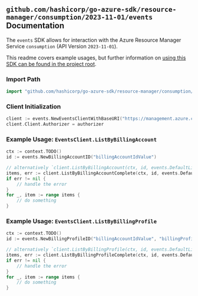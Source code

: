 
## `github.com/hashicorp/go-azure-sdk/resource-manager/consumption/2023-11-01/events` Documentation

The `events` SDK allows for interaction with the Azure Resource Manager Service `consumption` (API Version `2023-11-01`).

This readme covers example usages, but further information on [using this SDK can be found in the project root](https://github.com/hashicorp/go-azure-sdk/tree/main/docs).

### Import Path

```go
import "github.com/hashicorp/go-azure-sdk/resource-manager/consumption/2023-11-01/events"
```


### Client Initialization

```go
client := events.NewEventsClientWithBaseURI("https://management.azure.com")
client.Client.Authorizer = authorizer
```


### Example Usage: `EventsClient.ListByBillingAccount`

```go
ctx := context.TODO()
id := events.NewBillingAccountID("billingAccountIdValue")

// alternatively `client.ListByBillingAccount(ctx, id, events.DefaultListByBillingAccountOperationOptions())` can be used to do batched pagination
items, err := client.ListByBillingAccountComplete(ctx, id, events.DefaultListByBillingAccountOperationOptions())
if err != nil {
	// handle the error
}
for _, item := range items {
	// do something
}
```


### Example Usage: `EventsClient.ListByBillingProfile`

```go
ctx := context.TODO()
id := events.NewBillingProfileID("billingAccountIdValue", "billingProfileIdValue")

// alternatively `client.ListByBillingProfile(ctx, id, events.DefaultListByBillingProfileOperationOptions())` can be used to do batched pagination
items, err := client.ListByBillingProfileComplete(ctx, id, events.DefaultListByBillingProfileOperationOptions())
if err != nil {
	// handle the error
}
for _, item := range items {
	// do something
}
```
